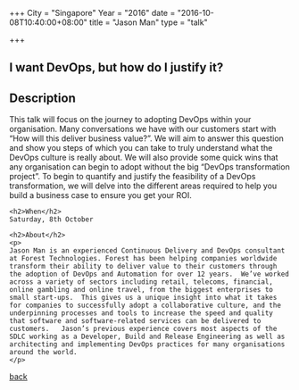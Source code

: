+++
City = "Singapore"
Year = "2016"
date = "2016-10-08T10:40:00+08:00"
title = "Jason Man"
type = "talk"

+++

<div class="span-15">
  <div class="span-15 last">
    <h2>I want DevOps, but how do I justify it?</h2>
    <h2>Description</h2>
    <p>
    This talk will focus on the journey to adopting DevOps within your organisation. Many conversations we have with our customers start with “How will this deliver business value?”. We will aim to answer this question and show you steps of which you can take to truly understand what the DevOps culture is really about. We will also provide some quick wins that any organisation can begin to adopt without the big “DevOps transformation project”. To begin to quantify and justify the feasibility of a DevOps transformation, we will delve into the different areas required to help you build a business case to ensure you get your ROI.   </p>

    <h2>When</h2>
    Saturday, 8th October

    <h2>About</h2>
    <p>
    Jason Man is an experienced Continuous Delivery and DevOps consultant at Forest Technologies. Forest has been helping companies worldwide transform their ability to deliver value to their customers through the adoption of DevOps and Automation for over 12 years.  We’ve worked across a variety of sectors including retail, telecoms, financial, online gambling and online travel, from the biggest enterprises to small start-ups.  This gives us a unique insight into what it takes for companies to successfully adopt a collaborative culture, and the underpinning processes and tools to increase the speed and quality that software and software-related services can be delivered to customers.   Jason’s previous experience covers most aspects of the SDLC working as a Developer, Build and Release Engineering as well as architecting and implementing DevOps practices for many organisations around the world.
    </p>
  </div>
  <a href="/events/2016-singapore/proposals/">back</a>
</div>
